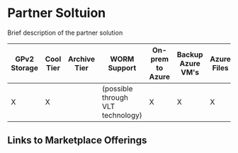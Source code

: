 # Partner Soltuion

Brief description of the partner solution

| GPv2 Storage |  Cool Tier | Archive Tier | WORM Support | On-prem to Azure | Backup Azure VM's | Azure Files | Backup Azure Blob |
|--------------|------------|--------------|--------------|------------------|-------------------|-------------|-------------------|
|X             |X           |              |(possible<br>through VLT<br>technology)|X                 |X                  |X            |X 


## Links to Marketplace Offerings
